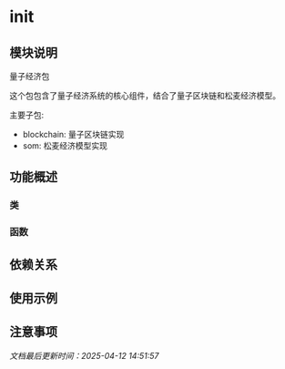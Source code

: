 # __init__

## 模块说明
量子经济包

这个包包含了量子经济系统的核心组件，结合了量子区块链和松麦经济模型。

主要子包:
- blockchain: 量子区块链实现
- som: 松麦经济模型实现

## 功能概述

### 类


### 函数


## 依赖关系

## 使用示例

## 注意事项

*文档最后更新时间：2025-04-12 14:51:57*